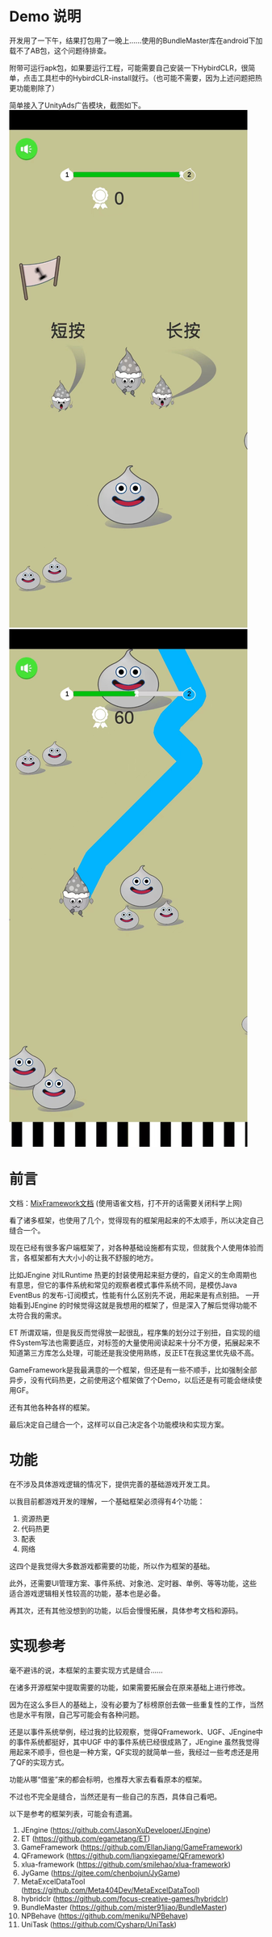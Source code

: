 # Demo 说明
开发用了一下午，结果打包用了一晚上......使用的BundleMaster库在android下加载不了AB包，这个问题待排查。

附带可运行apk包，如果要运行工程，可能需要自己安装一下HybirdCLR，很简单，点击工具栏中的HybirdCLR-install就行。（也可能不需要，因为上述问题把热更功能剔除了）

简单接入了UnityAds广告模块，截图如下。
![Demo1.jpg](Demo1.jpg)
![Demo2.jpg](Demo2.jpg)


# 前言

文档：[MixFramework文档](https://www.yuque.com/u27981712/zr68g3) (使用语雀文档，打不开的话需要关闭科学上网)

看了诸多框架，也使用了几个，觉得现有的框架用起来的不太顺手，所以决定自己缝合一个。

现在已经有很多客户端框架了，对各种基础设施都有实现，但就我个人使用体验而言，各框架都有大大小小的让我不舒服的地方。

比如JEngine 对ILRuntime 热更的封装使用起来挺方便的，自定义的生命周期也有意思，但它的事件系统和常见的观察者模式事件系统不同，是模仿Java EventBus 的发布-订阅模式，性能有什么区别先不说，用起来是有点别扭。
一开始看到JEngine 的时候觉得这就是我想用的框架了，但是深入了解后觉得功能不太符合我的需求。

ET 所谓双端，但是我反而觉得放一起很乱，程序集的划分过于别扭，自实现的组件System写法也需要适应，对标签的大量使用阅读起来十分不方便，拓展起来不知道第三方库怎么处理，可能还是我没使用熟练，反正ET在我这里优先级不高。

GameFramework是我最满意的一个框架，但还是有一些不顺手，比如强制全部异步，没有代码热更，之前使用这个框架做了个Demo，以后还是有可能会继续使用GF。

还有其他各种各样的框架。

最后决定自己缝合一个，这样可以自己决定各个功能模块和实现方案。

# 功能
在不涉及具体游戏逻辑的情况下，提供完善的基础游戏开发工具。

以我目前都游戏开发的理解，一个基础框架必须得有4个功能：
1. 资源热更
2. 代码热更
3. 配表
4. 网络

这四个是我觉得大多数游戏都需要的功能，所以作为框架的基础。

此外，还需要UI管理方案、事件系统、对象池、定时器、单例、等等功能，这些适合游戏逻辑相关性较高的功能，基本也是必备。

再其次，还有其他没想到的功能，以后会慢慢拓展，具体参考文档和源码。

# 实现参考

毫不避讳的说，本框架的主要实现方式是缝合......

在诸多开源框架中提取需要的功能，如果需要拓展会在原来基础上进行修改。

因为在这么多巨人的基础上，没有必要为了标榜原创去做一些重复性的工作，当然也是水平有限，自己写可能会有各种问题。

还是以事件系统举例，经过我的比较观察，觉得QFramework、UGF、JEngine中的事件系统都挺好，其中UGF 中的事件系统已经很成熟了，JEngine 虽然我觉得用起来不顺手，但也是一种方案，QF实现的就简单一些，我经过一些考虑还是用了QF的实现方式。

功能从哪“借鉴”来的都会标明，也推荐大家去看看原本的框架。

不过也不完全是缝合，当然还是有一些自己的东西，具体自己看吧。

以下是参考的框架列表，可能会有遗漏。
1. JEngine (https://github.com/JasonXuDeveloper/JEngine)
2. ET (https://github.com/egametang/ET)
3. GameFramework (https://github.com/EllanJiang/GameFramework)
4. QFramework (https://github.com/liangxiegame/QFramework)
5. xlua-framework (https://github.com/smilehao/xlua-framework)
6. JyGame (https://gitee.com/chenbojun/JyGame)
7. MetaExcelDataTool (https://github.com/Meta404Dev/MetaExcelDataTool)
8. hybridclr (https://github.com/focus-creative-games/hybridclr)
9. BundleMaster (https://github.com/mister91jiao/BundleMaster)
10. NPBehave (https://github.com/meniku/NPBehave)
11. UniTask (https://github.com/Cysharp/UniTask)
